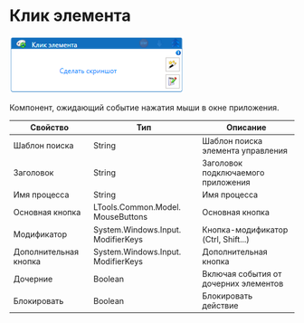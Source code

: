 # Клик элемента

![](<../../../../.gitbook/assets/image (222).png>)



Компонент, ожидающий событие нажатия мыши в окне приложения.

| Свойство              | Тип                                | Описание                              |
| --------------------- | ---------------------------------- | ------------------------------------- |
| Шаблон поиска         | String                             | Шаблон поиска элемента управления     |
| Заголовок             | String                             | Заголовок подключаемого приложения    |
| Имя процесса          | String                             | Имя процесса                          |
| Основная кнопка       | LTools.Common.Model. MouseButtons  | Основная кнопка                       |
| Модификатор           | System.Windows.Input. ModifierKeys | Кнопка-модификатор (Ctrl, Shift...)   |
| Дополнительная кнопка | System.Windows.Input. ModifierKeys | Дополнительная кнопка                 |
| Дочерние              | Boolean                            | Включая события от дочерних элементов |
| Блокировать           | Boolean                            | Блокировать действие                  |
